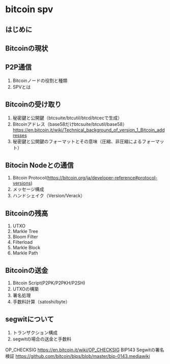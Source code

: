 # bitcoin spv

## はじめに

## Bitcoinの現状

## P2P通信
1. Bitcoinノードの役割と種類
2. SPVとは

## Bitcoinの受け取り
1. 秘密鍵と公開鍵（btcsuite/btcutil/btcd/btcecで生成）
2. Bitcoinアドレス（base58だけbtcsuite/btcutil/base58）https://en.bitcoin.it/wiki/Technical_background_of_version_1_Bitcoin_addresses
3. 秘密鍵と公開鍵のフォーマットとその意味（圧縮、非圧縮によるフォーマット）

## Bitocin Nodeとの通信
1. Bitcoin Protocol(https://bitcoin.org/ja/developer-reference#protocol-versions)
2. メッセージ構成
3. ハンドシェイク（Version/Verack）

## Bitcoinの残高
1. UTXO
2. Markle Tree
3. Bloom Filter
4. Filterload
5. Markle Block
6. Markle Path

## Bitcoinの送金
1. Bitcoin Script(P2PK/P2PKH/P2SH)
2. UTXOの構築
3. 署名処理
4. 手数料計算（satoshi/byte）

## segwitについて
1. トランザクション構成
2. segwitの場合の送金と手数料

OP_CHECKSIG https://en.bitcoin.it/wiki/OP_CHECKSIG
BIP143 Segwitの署名検証 https://github.com/bitcoin/bips/blob/master/bip-0143.mediawiki

